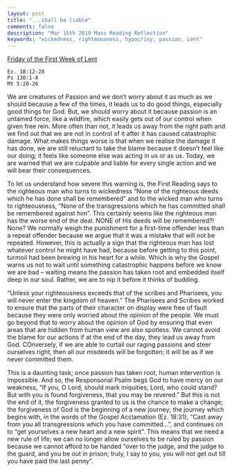 ```yaml
---
layout: post
title: "...shall be liable"
comments: false
description: "Mar 15th 2019 Mass Reading Reflection"
keywords: "wickedness, righteousness, hypocrisy, passion, Lent"
---
```


[Friday of the First Week of Lent](https://www.ewtn.com/daily-readings/?date=2019-03-15)

```
Ez. 18:12-28
Ps 130:1-8
Mt 5:20-26
```
We are creatures of Passion and we don’t worry about it as much as we should because a few of the times, it leads us to do good things, especially good things for God. But, we should worry about it because passion is an untamed force, like a wildfire, which easily gets out of our control when given free rein. More often than not, it leads us away from the right path and we find out that we are not in control of it after it has caused catastrophic damage. What makes things worse is that when we realise the damage it has done, we are still reluctant to take the blame because it doesn’t feel like our doing; it feels like someone else was acting in us or as us. Today, we are warned that we are culpable and liable for every single action and we will bear their consequences. 

To let us understand how severe this warning is, the First Reading says to the righteous man who turns to wickedness “None of the righteous deeds which he has done shall be remembered” and to the wicked man who turns to righteousness, “None of the transgressions which he has committed shall be remembered against him”. This certainly seems like the righteous man has the worse end of the deal. NONE of His deeds will be remembered?! None? We normally weigh the punishment for a first-time offender less than a repeat offender because we argue that it was a mistake that will not be repeated. However, this is actually a sign that the righteous man has lost whatever control he might have had, because before getting to this point, turmoil had been brewing in his heart for a while. Which is why the Gospel warns us not to wait until something catastrophic happens before we know we are bad – waiting means the passion has taken root and embedded itself deep in our soul. Rather, we are to nip it before it thinks of budding.

“Unless your righteousness exceeds that of the scribes and Pharisees, you will never enter the kingdom of heaven.” The Pharisees and Scribes worked to ensure that the parts of their character on display were free of fault because they were only worried about the opinion of the people. We must go beyond that to worry about the opinion of God by ensuring that even areas that are hidden from human view are also spotless. We cannot avoid the blame for our actions if at the end of the day, they lead us away from God. COnversely, if we are able to curtail our raging passions and steer ourselves right, then all our misdeeds will be forgotten; it will be as if we never committed them.

This is a daunting task; once passion has taken root, human intervention is impossible. And so, the Responsorial Psalm begs God to have mercy on our weakness, “If you, O Lord, should mark iniquities, Lord, who could stand? But with you is found forgiveness, that you may be revered.” But this is not the end of it, the forgiveness granted to us is the chance to make a change; the forgiveness of God is the beginning of a new journey; the journey which begins with, in the words of the Gospel Acclamation (Ez. 18:31), “Cast away from you all transgressions which you have committed...”, and continues on to “get yourselves a new heart and a new spirit”. This means that we need a new rule of life; we can no longer allow ourselves to be ruled by passion because we cannot afford to be handed “over to the judge, and the judge to the guard, and you be out in prison; truly, I say to you, you will not get out till you have paid the last penny”. 
